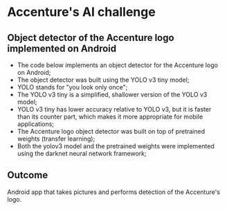 # Accenture's AI challenge
## Object detector of the Accenture logo implemented on Android
- The code below implements an object detector for the Accenture logo on Android;
- The object detector was built using the YOLO v3 tiny model;
- YOLO stands for "you look only once";
- The YOLO v3 tiny is a simplified, shallower version of the YOLO v3 model;
- YOLO v3 tiny has lower accuracy relative to YOLO v3, but it is faster than its counter part, which makes it more appropriate for mobile applications;
- The Accenture logo object detector was built on top of pretrained weights (transfer learning);
- Both the yolov3 model and the pretrained weights were implemented using the darknet neural network framework;
## Outcome
Android app that takes pictures and performs detection of the Accenture's logo.


